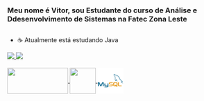 ### Meu nome é Vitor, sou Estudante do curso de Análise e Ddesenvolvimento de Sistemas na Fatec Zona Leste
##


<!--
**Vitor-ap/Vitor-ap** is a ✨ _special_ ✨ repository because its `README.md` (this file) appears on your GitHub profile.

Here are some ideas to get you started:

- 🔭 Esstudante do Curso de ADS da Fatec Zona Leste
- 🌱 Atualmente está estudando Java
- 👯 I’m looking to collaborate on ...
- 🤔 I’m looking for help with ...
- 💬 Ask me about ...
- 📫 How to reach me: ...
- 😄 Pronouns: ...
- ⚡ Fun fact: ...
-->
- ☕ Atualmente está estudando Java

<div>
<a href="https://github.com/Vitor-ap">
<img width="42%" src="https://github-readme-stats.vercel.app/api?username=Vitor-ap&count_private=true&show_icons=true&show_icons=true&theme=dark"/>
<img width="50%" src="https://github-readme-stats.vercel.app/api/top-langs/?username=Vitor-ap&layout=compact&langs_count=7&theme=dark"/>

</div>
  

          
<div style="display: inline_block"><br>
<img align="center" height="60" width="140" src="https://www.wallpapertip.com/wmimgs/41-412889_git-and-github-logo.png"/>
  <img align="center" height="60" width="60" src="https://cdn.jsdelivr.net/gh/devicons/devicon/icons/java/java-original-wordmark.svg"/>
<img align="center" height="60" width="60" src="https://github.com/devicons/devicon/blob/master/icons/mysql/mysql-original-wordmark.svg"/>
  
</div>
